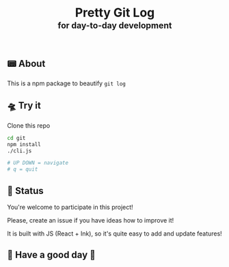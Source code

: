 <div align="center">
  <h1>
    <br/>
    Pretty Git Log
    <br/>
    <sub><sub>for day-to-day development</sub></sub>
    <br/>
    <br/>
  </h1>
</div>

## 📟 About

This is a npm package to beautify `git log`

## 🛸 Try it

Clone this repo

```bash
cd git
npm install
./cli.js

# UP DOWN = navigate
# q = quit
```

## 👑 Status

You're welcome to participate in this project!

Please, create an issue if you have ideas how to improve it!

It is built with JS (React + Ink), so it's quite easy to add and update features!

## 💐 Have a good day 🙂

